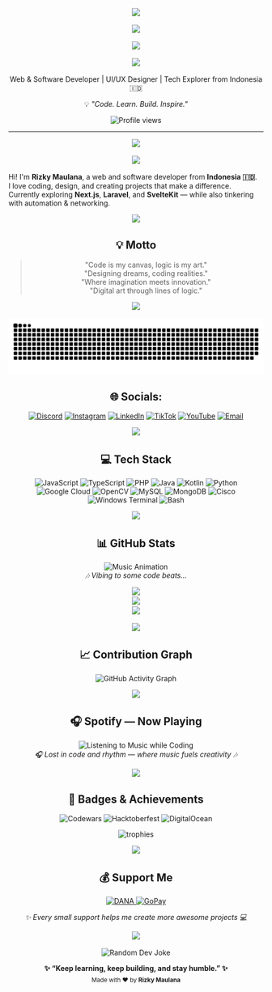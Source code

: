 <p align="center">
  <img src="https://capsule-render.vercel.app/api?type=rect&height=120&color=0:00FF41,50:00FFF6,100:FF00FF&text=Rizky%20Maulana%20%7C%20Hacking%20the%20Future%20⚡&fontAlignY=40&fontColor=ffffff&fontSize=28" />
</p>

<p align="center">
  <img src="https://user-images.githubusercontent.com/73097560/115834477-dbab4500-a447-11eb-908a-139a6edaec5c.gif">
</p>

<p align="center">
  <img src="https://readme-typing-svg.demolab.com?font=Fira+Code&pause=1000&color=00FF41&center=true&vCenter=true&width=500&lines=%3E+Welcome+everyone;I'm+Rizky+Maulana;A+Passionate+Programmer+%26+Builder;Let's+Code+Something+Awesome!">
</p>

<p align="center">
  <img src="https://media.tenor.com/NOYF3f82b_gAAAAC/programmer.gif" width="300"/>
</p>

<p align="center">Web & Software Developer | UI/UX Designer | Tech Explorer from Indonesia 🇮🇩</p>
<p align="center">💡 <i>"Code. Learn. Build. Inspire."</i></p>


<!-- 👀 PROFILE VIEWS -->
<p align="center">
  <img src="https://komarev.com/ghpvc/?username=RizkyMaulana-design&label=PROFILE+VIEWS&color=0e7bcc&style=flat-square" alt="Profile views" />
</p>

---
<p align="center">
  <img src="https://readme-typing-svg.demolab.com?font=Orbitron&size=24&pause=900&color=8A2BE2&center=true&vCenter=true&width=600&lines=Exploring+the+Universe+of+Code...;Welcome+to+Rizky+Maulana's+World!;Let's+Build+Something+Extraordinary!" />
</p>

<p align="center">
  <img src="https://user-images.githubusercontent.com/73097560/115834477-dbab4500-a447-11eb-908a-139a6edaec5c.gif">
</p>

Hi! I'm **Rizky Maulana**, a web and software developer from **Indonesia 🇮🇩**.  
I love coding, design, and creating projects that make a difference.  
Currently exploring **Next.js**, **Laravel**, and **SvelteKit** — while also tinkering with automation & networking.
<p align="center">
  <img src="https://user-images.githubusercontent.com/73097560/115834477-dbab4500-a447-11eb-908a-139a6edaec5c.gif">
</p>


<div align="center">
  
## 💡 Motto

> "Code is my canvas, logic is my art."  
> "Designing dreams, coding realities."  
> "Where imagination meets innovation."  
> "Digital art through lines of logic."

<p align="center">
  <img src="https://user-images.githubusercontent.com/73097560/115834477-dbab4500-a447-11eb-908a-139a6edaec5c.gif">
</p>

<p align="center">
  <img src="https://raw.githubusercontent.com/Platane/snk/output/github-contribution-grid-snake-dark.svg" />
</p>



## 🌐 Socials:
[![Discord](https://img.shields.io/badge/Discord-%237289DA.svg?logo=discord&logoColor=white)](https://discord.gg/2GyTR5hu)
[![Instagram](https://img.shields.io/badge/Instagram-%23E4405F.svg?logo=Instagram&logoColor=white)](https://instagram.com/rizkymaulana270205)
[![LinkedIn](https://img.shields.io/badge/LinkedIn-%230077B5.svg?logo=linkedin&logoColor=white)](https://linkedin.com/in/rizkymaulana)
[![TikTok](https://img.shields.io/badge/TikTok-%23000000.svg?logo=TikTok&logoColor=white)](https://www.tiktok.com/@rizky.maulana5334?_t=ZS-90bVd6QOQPo&_r=1)
[![YouTube](https://img.shields.io/badge/YouTube-%23FF0000.svg?logo=YouTube&logoColor=white)](https://youtube.com/@rizkymaulana-t2p?si=eLJ-hwByLeQl1Cka)
[![Email](https://img.shields.io/badge/Gmail-D14836?logo=gmail&logoColor=white)](mailto:rizkymaulana2702052025@gmail.com)

<p align="center">
  <img src="https://user-images.githubusercontent.com/73097560/115834477-dbab4500-a447-11eb-908a-139a6edaec5c.gif">
</p>

## 💻 Tech Stack
![JavaScript](https://img.shields.io/badge/javascript-%23323330.svg?style=for-the-badge&logo=javascript&logoColor=%23F7DF1E)
![TypeScript](https://img.shields.io/badge/typescript-%23007ACC.svg?style=for-the-badge&logo=typescript&logoColor=white)
![PHP](https://img.shields.io/badge/php-%23777BB4.svg?style=for-the-badge&logo=php&logoColor=white)
![Java](https://img.shields.io/badge/java-%23ED8B00.svg?style=for-the-badge&logo=openjdk&logoColor=white)
![Kotlin](https://img.shields.io/badge/kotlin-%237F52FF.svg?style=for-the-badge&logo=kotlin&logoColor=white)
![Python](https://img.shields.io/badge/python-3670A0?style=for-the-badge&logo=python&logoColor=ffdd54)
![Google Cloud](https://img.shields.io/badge/GoogleCloud-%234285F4.svg?style=for-the-badge&logo=google-cloud&logoColor=white)
![OpenCV](https://img.shields.io/badge/opencv-%23white.svg?style=for-the-badge&logo=opencv&logoColor=white)
![MySQL](https://img.shields.io/badge/mysql-4479A1.svg?style=for-the-badge&logo=mysql&logoColor=white)
![MongoDB](https://img.shields.io/badge/MongoDB-%234ea94b.svg?style=for-the-badge&logo=mongodb&logoColor=white)
![Cisco](https://img.shields.io/badge/Cisco-%23049fd9.svg?style=for-the-badge&logo=cisco&logoColor=black)
![Windows Terminal](https://img.shields.io/badge/Windows%20Terminal-%234D4D4D.svg?style=for-the-badge&logo=windows-terminal&logoColor=white)
![Bash](https://img.shields.io/badge/bash-%23121011.svg?style=for-the-badge&logo=gnu-bash&logoColor=white)

<p align="center">
  <img src="https://user-images.githubusercontent.com/73097560/115834477-dbab4500-a447-11eb-908a-139a6edaec5c.gif">
</p>

## 📊 GitHub Stats

<p align="center">
  <img src="https://media.giphy.com/media/26AHONQ79FdWZhAI0/giphy.gif" width="400" alt="Music Animation"><br>
  <em>🎶 Vibing to some code beats...</em>
</p>


![](https://github-readme-stats.vercel.app/api?username=RizkyMaulana-design&theme=tokyonight&hide_border=false&include_all_commits=true&count_private=true)<br/>
![](https://nirzak-streak-stats.vercel.app/?user=RizkyMaulana-design&theme=tokyonight&hide_border=false)<br/>
![](https://github-readme-stats.vercel.app/api/top-langs/?username=RizkyMaulana-design&theme=tokyonight&hide_border=false&include_all_commits=true&layout=compact)

<p align="center">
  <img src="https://user-images.githubusercontent.com/73097560/115834477-dbab4500-a447-11eb-908a-139a6edaec5c.gif">
</p>

## 📈 Contribution Graph
![GitHub Activity Graph](https://github-readme-activity-graph.vercel.app/graph?username=RizkyMaulana-design&theme=tokyo-night&hide_border=true)

<p align="center">
  <img src="https://user-images.githubusercontent.com/73097560/115834477-dbab4500-a447-11eb-908a-139a6edaec5c.gif">
</p>

## 🎧 Spotify — Now Playing
<p align="center">
  <img src="https://media.giphy.com/media/qgQUggAC3Pfv687qPC/giphy.gif" width="400" alt="Listening to Music while Coding">
  <br>
  <em>🎧 Lost in code and rhythm — where music fuels creativity 🎶</em>
</p>

<p align="center">
  <img src="https://user-images.githubusercontent.com/73097560/115834477-dbab4500-a447-11eb-908a-139a6edaec5c.gif">
</p>

## 🏅 Badges & Achievements
<p align="center">
  <img src="https://img.shields.io/badge/Codewars-5%20kyu-yellow" alt="Codewars" />
  <img src="https://img.shields.io/badge/Hacktoberfest-Participant-pink" alt="Hacktoberfest" />
  <img src="https://img.shields.io/badge/DigitalOcean-Developer-blue" alt="DigitalOcean" />
</p>

<p align="center">
  <img src="https://github-profile-trophy.vercel.app/?username=JayantGoel001&theme=onedark&row=1&column=7" alt="trophies" />
</p>
<p align="center">
  <img src="https://user-images.githubusercontent.com/73097560/115834477-dbab4500-a447-11eb-908a-139a6edaec5c.gif">
</p>

## 💰 Support Me

<p align="center">
  <a href="https://link.dana.id/minta?full_url=https://qr.dana.id/v1/281012012025041439960305" target="_blank">
    <img src="https://img.shields.io/badge/DANA-%2300C4FF.svg?style=for-the-badge&logo=dana&logoColor=white&labelColor=001F3F&color=00E0FF" alt="DANA" />
  </a>
  <a href="https://app.gopay.co.id/NF8p/vw0cu8ck" target="_blank">
    <img src="https://img.shields.io/badge/GoPay-%2300FF7F.svg?style=for-the-badge&logo=grab&logoColor=white&labelColor=001F3F&color=00FFAA" alt="GoPay" />
  </a>
</p>

<p align="center">
  <em>✨ Every small support helps me create more awesome projects 💻</em>
</p>
<p align="center">
  <img src="https://user-images.githubusercontent.com/73097560/115834477-dbab4500-a447-11eb-908a-139a6edaec5c.gif">
</p>

<p align="center">
  <img src="https://readme-jokes.vercel.app/api?hideBorder&theme=tokyonight" alt="Random Dev Joke" />
</p>

<p align="center">
  <b>✨ “Keep learning, keep building, and stay humble.” ✨</b><br/>
  <sub>Made with ❤️ by <b>Rizky Maulana</b></sub>
</p>

<!-- Proudly created with GPRM ( https://gprm.itsvg.in ) -->

